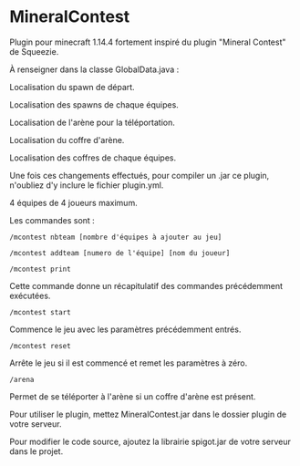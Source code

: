 # MineralContest
Plugin pour minecraft 1.14.4 fortement inspiré du plugin "Mineral Contest" de Squeezie.

À renseigner dans la classe GlobalData.java :

Localisation du spawn de départ.

Localisation des spawns de chaque équipes.

Localisation de l'arène pour la téléportation.

Localisation du coffre d'arène.

Localisation des coffres de chaque équipes.

Une fois ces changements effectués, pour compiler un .jar ce plugin, n'oubliez d'y inclure le fichier plugin.yml.

4 équipes de 4 joueurs maximum.

Les commandes sont : 
```shell
/mcontest nbteam [nombre d'équipes à ajouter au jeu]
```

```shell
/mcontest addteam [numero de l'équipe] [nom du joueur]
```

```shell
/mcontest print
```
Cette commande donne un récapitulatif des commandes précédemment exécutées.

```shell
/mcontest start
```
Commence le jeu avec les paramètres précédemment entrés.

```shell
/mcontest reset
```
Arrête le jeu si il est commencé et remet les paramètres à zéro.

```shell
/arena
```
Permet de se téléporter à l'arène si un coffre d'arène est présent.



Pour utiliser le plugin, mettez MineralContest.jar dans le dossier plugin de votre serveur.


Pour modifier le code source, ajoutez la librairie spigot.jar de votre serveur dans le projet.


